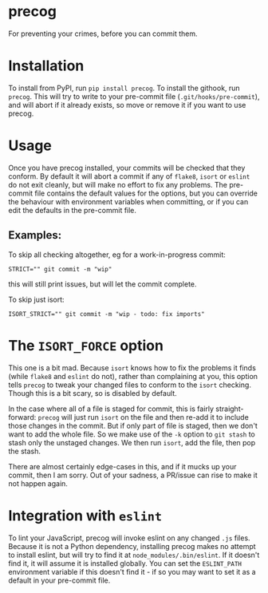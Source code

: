 # precog
For preventing your crimes, before you can commit them.

Installation
============

To install from PyPI, run `pip install precog`. To install the
githook, run `precog`. This will try to write to your pre-commit file
(`.git/hooks/pre-commit`), and will abort if it already exists, so
move or remove it if you want to use precog.

Usage
=====

Once you have precog installed, your commits will be checked that they
conform. By default it will abort a commit if any of `flake8`, `isort`
or `eslint` do not exit cleanly, but will make no effort to fix any
problems. The pre-commit file contains the default values for the
options, but you can override the behaviour with environment variables
when committing, or if you can edit the defaults in the pre-commit file.

Examples:
---------

To skip all checking altogether, eg for a work-in-progress commit:
```
STRICT="" git commit -m "wip"
```
this will still print issues, but will let the commit complete.

To skip just isort:
```
ISORT_STRICT="" git commit -m "wip - todo: fix imports"
```

The `ISORT_FORCE` option
========================

This one is a bit mad. Because `isort` knows how to fix the problems
it finds (while `flake8` and `eslint` do not), rather than complaining
at you, this option tells `precog` to tweak your changed files to
conform to the `isort` checking. Though this is a bit scary, so is
disabled by default.

In the case where all of a file is staged for commit, this is fairly
straight-forward: `precog` will just run `isort` on the file and then
re-add it to include those changes in the commit. But if only part of
file is staged, then we don't want to add the whole file. So we make
use of the `-k` option to `git stash` to stash only the unstaged
changes. We then run `isort`, add the file, then pop the stash.

There are almost certainly edge-cases in this, and if it mucks up your
commit, then I am sorry. Out of your sadness, a PR/issue can rise to
make it not happen again.

Integration with `eslint`
=========================

To lint your JavaScript, precog will invoke eslint on any changed
`.js` files. Because it is not a Python dependency, installing precog
makes no attempt to install eslint, but will try to find it at
`node_modules/.bin/eslint`. If it doesn't find it, it will assume it
is installed globally. You can set the `ESLINT_PATH` environment
variable if this doesn't find it - if so you may want to set it as a
default in your pre-commit file.
